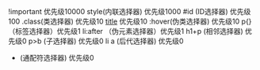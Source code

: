!important    优先级10000
style(内联选择器)  优先级1000
#id (ID选择器)  优先级100
.class(类选择器) 优先级10
[title](属性选择器) 优先级10
:hover(伪类选择器) 优先级10
p{} （标签选择器）优先级1
li:after （伪元素选择器）优先级1 
h1+p  (相邻选择器) 优先级0
p>b (子选择器) 优先级0
li a (后代选择器) 优先级0
* (通配符选择器) 优先级0